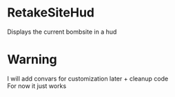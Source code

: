 # RetakeSiteHud
Displays the current bombsite in a hud  
# Warning
I will add convars for customization later + cleanup code  
For now it just works
